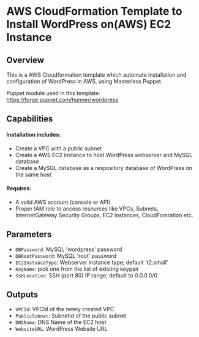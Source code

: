 # AWS CloudFormation Template to Install WordPress on(AWS) EC2 Instance

## Overview

This is a AWS Cloudformation template which automate installation and configuration of WordPress in AWS, using Masterless Puppet.

Puppet module used in this template: https://forge.puppet.com/hunner/wordpress

## Capabilities

#### Installation includes:

- Create a VPC with a public subnet
- Create a AWS EC2 instance to host WordPress webserver and MySQL database
- Create a MySQL database as a respository database of WordPress on the same host


#### Requires:

- A valid AWS account (console or API)
- Proper IAM role to access resources like VPCs, Subnets, InternetGateway Security Groups, EC2 instances, CloudFomration etc.


## Parameters
- `DBPassword`: MySQL 'wordpress' password
- `DBRootPassword`: MySQL 'root' password
- `EC2InstanceType`: Webserver instance type; default 't2.small'
- `KeyName`: pick one from the list of existing keypair
- `SSHLocation`: SSH (port 80) IP range; default to 0.0.0.0/0

## Outputs
- `VPCId`: VPCId of the newly created VPC
- `PublicSubnet`: SubnetId of the public subnet
- `DNSName`: DNS Name of the EC2 host
- `WebsiteURL`: WordPress Website URL
